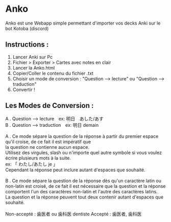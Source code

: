 # Anko
Anko est une Webapp simple permettant d'importer vos decks Anki sur le bot Kotoba (discord)

Instructions :
--------------
1) Lancer Anki sur Pc
2) Fichier > Exporter > Cartes avec notes en clair
3) Lancer la Anko.html
4) Copier/Coller le contenu du fichier .txt
5) Choisir un mode de conversion : "Question --> lecture" ou "Question --> traduction"
6) Convertir !

Les Modes de Conversion :
-------------------------
A . Question --> lecture　ex: 明日　あした/あす <br>
B . Question --> traduction　ex: 明日 demain <br>
<br>
A . Ce mode sépare la question de la réponse à partir du premier espace qu'il croise, de ce fait il est impératif que <br>la question ne contienne aucun espace.<br>
Utilisez des virgules, slash ou n'importe quel autre symbole si vous voulez écrire plusieurs mots à la suite.<br>
ex: 「 わたし/あたし je 」<br> 
Cependant la réponse peut inclure autant d'espaces que souhaité.<br>
<br>
B . Ce mode sépare la question de la réponse dès qu'un caractère latin ou non-latin est croisé, de ce fait il est nécessaire que la question et la réponse comportent l'un des caractères non-latin et l'autre des caractères latins.<br>
La question et la réponse peuvent tout deux contenir autant d'espaces que souhaité.<br>
<br>
Non-accepté : 歯医者 ou 歯科医 dentiste
Accepté : 歯医者, 歯科医

